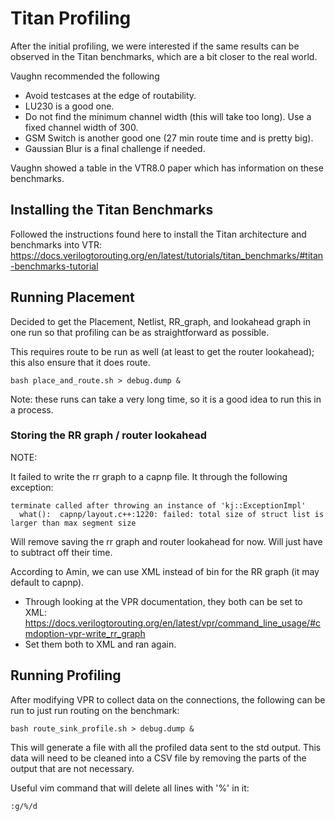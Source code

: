 # Titan Profiling

After the initial profiling, we were interested if the same results can be observed in the Titan benchmarks, which are a bit closer to the real world.

Vaughn recommended the following
- Avoid testcases at the edge of routability.
- LU230 is a good one.
- Do not find the minimum channel width (this will take too long). Use a fixed channel width of 300.
- GSM Switch is another good one (27 min route time and is pretty big).
- Gaussian Blur is a final challenge if needed.

Vaughn showed a table in the VTR8.0 paper which has information on these benchmarks.

## Installing the Titan Benchmarks

Followed the instructions found here to install the Titan architecture and benchmarks into VTR:
https://docs.verilogtorouting.org/en/latest/tutorials/titan_benchmarks/#titan-benchmarks-tutorial

## Running Placement

Decided to get the Placement, Netlist, RR_graph, and lookahead graph in one run so that profiling can be as straightforward as possible.

This requires route to be run as well (at least to get the router lookahead); this also ensure that it does route.

```
bash place_and_route.sh > debug.dump &
```

Note: these runs can take a very long time, so it is a good idea to run this in a process.

### Storing the RR graph / router lookahead
NOTE:

It failed to write the rr graph to a capnp file. It through the following exception:
```
terminate called after throwing an instance of 'kj::ExceptionImpl'
  what():  capnp/layout.c++:1220: failed: total size of struct list is larger than max segment size
```

Will remove saving the rr graph and router lookahead for now. Will just have to subtract off their time.

According to Amin, we can use XML instead of bin for the RR graph (it may default to capnp).
- Through looking at the VPR documentation, they both can be set to XML: https://docs.verilogtorouting.org/en/latest/vpr/command_line_usage/#cmdoption-vpr-write_rr_graph
- Set them both to XML and ran again.

## Running Profiling

After modifying VPR to collect data on the connections, the following can be run to just run routing on the benchmark:
```
bash route_sink_profile.sh > debug.dump &
```

This will generate a file with all the profiled data sent to the std output. This data will need to be cleaned into a CSV file
by removing the parts of the output that are not necessary.

Useful vim command that will delete all lines with '%' in it:
```
:g/%/d
```